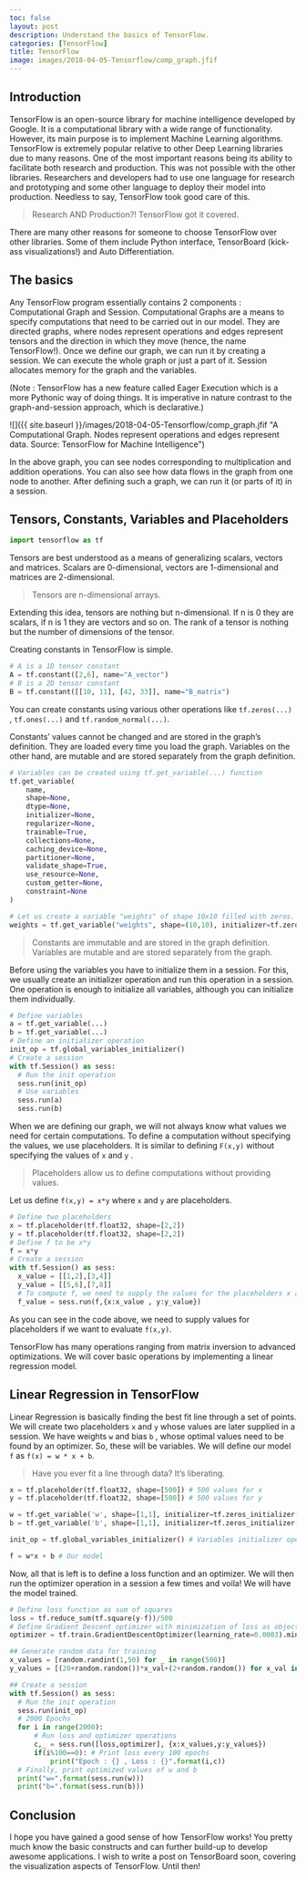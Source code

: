 ```yaml
---
toc: false
layout: post
description: Understand the basics of TensorFlow.
categories: [TensorFlow]
title: TensorFlow
image: images/2018-04-05-Tensorflow/comp_graph.jfif
---
```

## Introduction

TensorFlow is an open-source library for machine intelligence developed by Google. It is a computational library with a wide range of functionality. However, its main purpose is to implement Machine Learning algorithms.
TensorFlow is extremely popular relative to other Deep Learning libraries due to many reasons. One of the most important reasons being its ability to facilitate both research and production. This was not possible with the other libraries. Researchers and developers had to use one language for research and prototyping and some other language to deploy their model into production. Needless to say, TensorFlow took good care of this.

> Research AND Production?! TensorFlow got it covered.

There are many other reasons for someone to choose TensorFlow over other libraries. Some of them include Python interface, TensorBoard (kick-ass visualizations!) and Auto Differentiation.

## The basics

Any TensorFlow program essentially contains 2 components : Computational Graph and Session.
Computational Graphs are a means to specify computations that need to be carried out in our model. They are directed graphs, where nodes represent operations and edges represent tensors and the direction in which they move (hence, the name TensorFlow!).
Once we define our graph, we can run it by creating a session. We can execute the whole graph or just a part of it. Session allocates memory for the graph and the variables.

(Note : TensorFlow has a new feature called Eager Execution which is a more Pythonic way of doing things. It is imperative in nature contrast to the graph-and-session approach, which is declarative.)

![]({{ site.baseurl }}/images/2018-04-05-Tensorflow/comp_graph.jfif "A Computational Graph. Nodes represent operations and edges represent data. Source: TensorFlow for Machine Intelligence")

In the above graph, you can see nodes corresponding to multiplication and addition operations. You can also see how data flows in the graph from one node to another. After defining such a graph, we can run it (or parts of it) in a session.

## Tensors, Constants, Variables and Placeholders

```python
import tensorflow as tf
```

Tensors are best understood as a means of generalizing scalars, vectors and matrices. Scalars are 0-dimensional, vectors are 1-dimensional and matrices are 2-dimensional.

> Tensors are n-dimensional arrays.

Extending this idea, tensors are nothing but n-dimensional. If n is 0 they are scalars, if n is 1 they are vectors and so on. The rank of a tensor is nothing but the number of dimensions of the tensor.

Creating constants in TensorFlow is simple.

```python
# A is a 1D tensor constant
A = tf.constant([2,6], name="A_vector")
# B is a 2D tensor constant
B = tf.constant([[10, 11], [42, 33]], name="B_matrix")
```

You can create constants using various other operations like `tf.zeros(...)` , `tf.ones(...)` and `tf.random_normal(...)`.

Constants’ values cannot be changed and are stored in the graph’s definition. They are loaded every time you load the graph. Variables on the other hand, are mutable and are stored separately from the graph definition.

```python
# Variables can be created using tf.get_variable(...) function
tf.get_variable(
    name,
    shape=None,
    dtype=None,
    initializer=None,
    regularizer=None,
    trainable=True,
    collections=None,
    caching_device=None,
    partitioner=None,
    validate_shape=True,
    use_resource=None,
    custom_getter=None,
    constraint=None
)

# Let us create a variable "weights" of shape 10x10 filled with zeros.
weights = tf.get_variable("weights", shape=(10,10), initializer=tf.zeros_initializer())
```

> Constants are immutable and are stored in the graph definition. Variables are mutable and are stored separately from the graph.

Before using the variables you have to initialize them in a session. For this, we usually create an initializer operation and run this operation in a session. One operation is enough to initialize all variables, although you can initialize them individually.

```python
# Define variables
a = tf.get_variable(...)
b = tf.get_variable(...)
# Define an initializer operation
init_op = tf.global_variables_initializer()
# Create a session
with tf.Session() as sess:
  # Run the init operation
  sess.run(init_op)
  # Use variables
  sess.run(a)
  sess.run(b)
```

When we are defining our graph, we will not always know what values we need for certain computations. To define a computation without specifying the values, we use placeholders. It is similar to defining `F(x,y)` without specifying the values of `x` and `y` .

> Placeholders allow us to define computations without providing values.

Let us define `f(x,y) = x*y` where `x` and `y` are placeholders.

```python
# Define two placeholders
x = tf.placeholder(tf.float32, shape=[2,2])
y = tf.placeholder(tf.float32, shape=[2,2])
# Define f to be x*y
f = x*y
# Create a session
with tf.Session() as sess:
  x_value = [[1,2],[3,4]]
  y_value = [[5,6],[7,8]]
  # To compute f, we need to supply the values for the placeholders x and y
  f_value = sess.run(f,{x:x_value , y:y_value})
```

As you can see in the code above, we need to supply values for placeholders if we want to evaluate `f(x,y)`.

TensorFlow has many operations ranging from matrix inversion to advanced optimizations. We will cover basic operations by implementing a linear regression model.

## Linear Regression in TensorFlow

Linear Regression is basically finding the best fit line through a set of points. We will create two placeholders `x` and `y` whose values are later supplied in a session. We have weights `w` and bias `b` , whose optimal values need to be found by an optimizer. So, these will be variables. We will define our model `f` as `f(x) = w * x + b`.

> Have you ever fit a line through data? It’s liberating.

```python
x = tf.placeholder(tf.float32, shape=[500]) # 500 values for x
y = tf.placeholder(tf.float32, shape=[500]) # 500 values for y

w = tf.get_variable('w', shape=[1,1], initializer=tf.zeros_initializer()) # Variable w initialized with 0's
b = tf.get_variable('b', shape=[1,1], initializer=tf.zeros_initializer()) # Variable b initialized with 0's

init_op = tf.global_variables_initializer() # Variables initializer operation

f = w*x + b # Our model
```

Now, all that is left is to define a loss function and an optimizer. We will then run the optimizer operation in a session a few times and voila! We will have the model trained.

```python
# Define loss function as sum of squares
loss = tf.reduce_sum(tf.square(y-f))/500
# Define Gradient Descent optimizer with minimization of loss as objective
optimizer = tf.train.GradientDescentOptimizer(learning_rate=0.0003).minimize(loss)

## Generate random data for training
x_values = [random.randint(1,50) for _ in range(500)]
y_values = [(20+random.random())*x_val+(2+random.random()) for x_val in x_values]

## Create a session
with tf.Session() as sess:
  # Run the init operation
  sess.run(init_op)
  # 2000 Epochs
  for i in range(2000):
      # Run loss and optimizer operations
      c,_ = sess.run([loss,optimizer], {x:x_values,y:y_values})
      if(i%100==0): # Print loss every 100 epochs
          print("Epoch : {} , Loss : {}".format(i,c))
  # Finally, print optimized values of w and b
  print("w=".format(sess.run(w)))
  print("b=".format(sess.run(b)))
```
## Conclusion
I hope you have gained a good sense of how TensorFlow works! You pretty much know the basic constructs and can further build-up to develop awesome applications. I wish to write a post on TensorBoard soon, covering the visualization aspects of TensorFlow. Until then!
